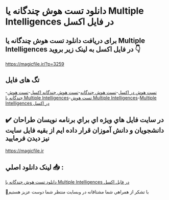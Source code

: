 # دانلود تست هوش چندگانه یا Multiple Intelligences در فایل اکسل

## برای دریافت دانلود تست هوش چندگانه یا Multiple Intelligences در فایل اکسل به لینک زیر بروید 👇

https://magicfile.ir/?p=3259

## تگ های فایل

-[تست هوش در اکسل](https://magicfile.ir/product/%d8%aa%d8%b3%d8%aa-%d9%87%d9%88%d8%b4-%da%86%d9%86%d8%af%da%af%d8%a7%d9%86%d9%87-%db%8c%d8%a7-multiple-intelligences-%d8%a7%da%a9%d8%b3%d9%84/)-[تست هوش چندگانه](https://magicfile.ir/product/%d8%aa%d8%b3%d8%aa-%d9%87%d9%88%d8%b4-%da%86%d9%86%d8%af%da%af%d8%a7%d9%86%d9%87-%db%8c%d8%a7-multiple-intelligences-%d8%a7%da%a9%d8%b3%d9%84/)-[تست هوش چندگانه اکسل](https://magicfile.ir/product/%d8%aa%d8%b3%d8%aa-%d9%87%d9%88%d8%b4-%da%86%d9%86%d8%af%da%af%d8%a7%d9%86%d9%87-%db%8c%d8%a7-multiple-intelligences-%d8%a7%da%a9%d8%b3%d9%84/)-[تست هوش چندگانه یا Multiple Intelligences](https://magicfile.ir/product/%d8%aa%d8%b3%d8%aa-%d9%87%d9%88%d8%b4-%da%86%d9%86%d8%af%da%af%d8%a7%d9%86%d9%87-%db%8c%d8%a7-multiple-intelligences-%d8%a7%da%a9%d8%b3%d9%84/)-[تست هوش Multiple Intelligences](https://magicfile.ir/product/%d8%aa%d8%b3%d8%aa-%d9%87%d9%88%d8%b4-%da%86%d9%86%d8%af%da%af%d8%a7%d9%86%d9%87-%db%8c%d8%a7-multiple-intelligences-%d8%a7%da%a9%d8%b3%d9%84/)-[Multiple Intelligences در اکسل](https://magicfile.ir/product/%d8%aa%d8%b3%d8%aa-%d9%87%d9%88%d8%b4-%da%86%d9%86%d8%af%da%af%d8%a7%d9%86%d9%87-%db%8c%d8%a7-multiple-intelligences-%d8%a7%da%a9%d8%b3%d9%84/)

## ✔️ در سايت فايل هاي ويژه اي براي برنامه نويسان طراحان دانشجويان و دانش آموزان قرار داده ايم از بقيه فايل سايت نيز ديدن فرماييد

https://magicfile.ir


## لينک دانلود اصلي 📥 :

[دانلود تست هوش چندگانه یا Multiple Intelligences در فایل اکسل](https://magicfile.ir/product/%d8%aa%d8%b3%d8%aa-%d9%87%d9%88%d8%b4-%da%86%d9%86%d8%af%da%af%d8%a7%d9%86%d9%87-%db%8c%d8%a7-multiple-intelligences-%d8%a7%da%a9%d8%b3%d9%84/) 


🙏با تشکر از همراهي شما مشتاقانه در وبسایت منتظر شما دوست عزیز هستیم

